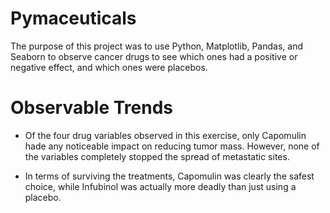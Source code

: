 # Pymaceuticals

The purpose of this project was to use Python, Matplotlib, Pandas, and Seaborn to observe cancer drugs to see which ones had a positive or negative effect, and which ones were placebos.

# Observable Trends
* Of the four drug variables observed in this exercise, only Capomulin hade any noticeable impact on reducing tumor mass.
However, none of the variables completely stopped the spread of metastatic sites.

* In terms of surviving the treatments, Capomulin was clearly the safest choice, while Infubinol was actually more deadly than just using a placebo.
